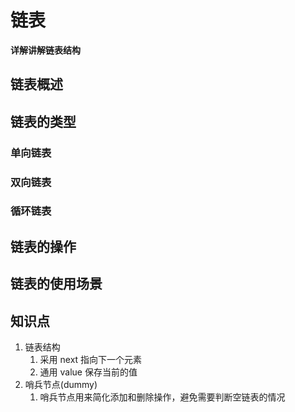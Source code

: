 # 链表

**详解讲解链表结构**

## 链表概述

## 链表的类型

### 单向链表

### 双向链表

### 循环链表

## 链表的操作

## 链表的使用场景

## 知识点

1. 链表结构
   1. 采用 next 指向下一个元素
   2. 通用 value 保存当前的值
2. 哨兵节点(dummy)
   1. 哨兵节点用来简化添加和删除操作，避免需要判断空链表的情况
